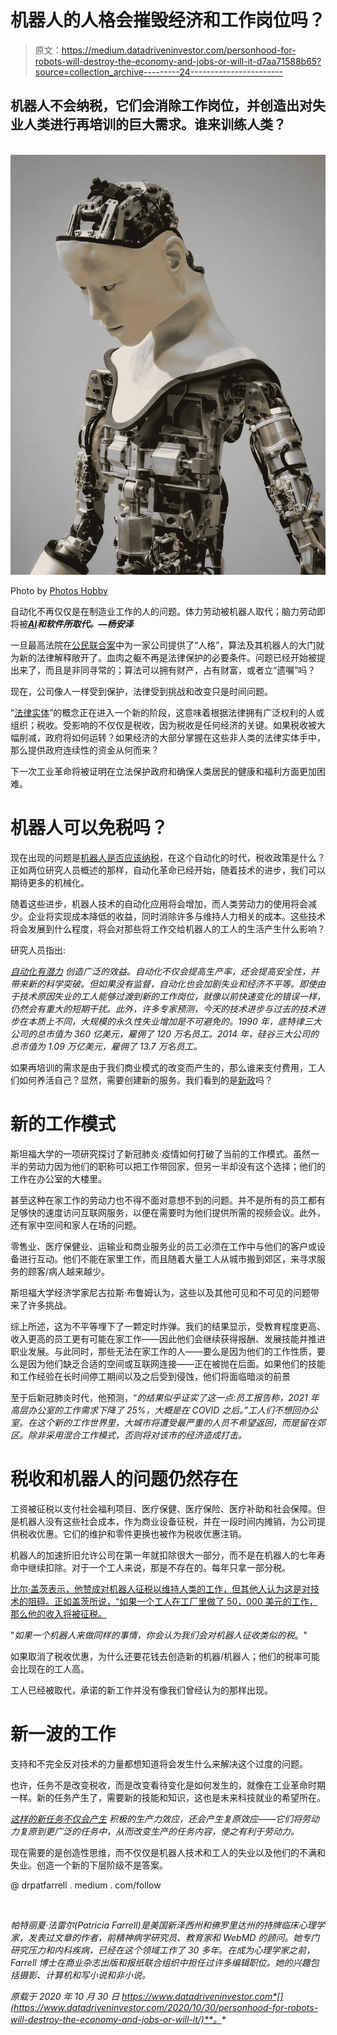 # 机器人的人格会摧毁经济和工作岗位吗？

> 原文：<https://medium.datadriveninvestor.com/personhood-for-robots-will-destroy-the-economy-and-jobs-or-will-it-d7aa71588b65?source=collection_archive---------24----------------------->

## 机器人不会纳税，它们会消除工作岗位，并创造出对失业人类进行再培训的巨大需求。谁来训练人类？

![](img/bc1dc824e4914abb6aed4ddb59aef8d4.png)![](img/7b0e86bb141fd8c9ad002bdca5164630.png)

Photo by [Photos Hobby](https://unsplash.com/@photoshobby?utm_source=unsplash&utm_medium=referral&utm_content=creditCopyText)

自动化不再仅仅是在制造业工作的人的问题。体力劳动被机器人取代；脑力劳动即将被[***AI***](https://www.datadriveninvestor.com/glossary/artificial-intelligence/)***和软件所取代。—杨安泽***

一旦最高法院在[公民联合案](https://www.oyez.org/cases/2008/08-205)中为一家公司提供了“人格”，算法及其机器人的大门就为新的法律解释敞开了。血肉之躯不再是法律保护的必要条件。问题已经开始被提出来了，而且是非同寻常的；算法可以拥有财产，占有财富，或者立“遗嘱”吗？

现在，公司像人一样受到保护，法律受到挑战和改变只是时间问题。

“[法律实体](https://www.law.cornell.edu/wex/entity)”的概念正在进入一个新的阶段，这意味着根据法律拥有广泛权利的人或组织；税收。受影响的不仅仅是税收，因为税收是任何经济的关键。如果税收被大幅削减，政府将如何运转？如果经济的大部分掌握在这些非人类的法律实体手中，那么提供政府连续性的资金从何而来？

下一次工业革命将被证明在立法保护政府和确保人类居民的健康和福利方面更加困难。

# 机器人可以免税吗？

现在出现的问题是[机器人是否应该纳税](https://robotic.legal/wp-content/uploads/2018/06/Should-Robots-Pay-Taxes.pdf)，在这个自动化的时代，税收政策是什么？正如两位研究人员概述的那样，自动化革命已经开始，随着技术的进步，我们可以期待更多的机械化。

随着这些进步，机器人技术的自动化应用将会增加，而人类劳动力的使用将会减少。企业将实现成本降低的收益，同时消除许多与维持人力相关的成本。这些技术将会发展到什么程度，将会对那些将工作交给机器人的工人的生活产生什么影响？

研究人员指出:

[*自动化有潜力*](https://robotic.legal/wp-content/uploads/2018/06/Should-Robots-Pay-Taxes.pdf) *创造广泛的效益。自动化不仅会提高生产率，还会提高安全性，并带来新的科学突破。但如果没有监督，自动化也会加剧失业和经济不平等。即使由于技术原因失业的工人能够过渡到新的工作岗位，就像以前快速变化的错误一样，仍然会有重大的短期干扰。此外，许多专家预测，今天的技术进步与过去的技术进步在本质上不同，大规模的永久性失业增加是不可避免的。1990 年，底特律三大公司的总市值为 360 亿美元，雇佣了 120 万名员工。2014 年，硅谷三大公司的总市值为 1.09 万亿美元，雇佣了 13.7 万名员工。*

如果再培训的需求是由于我们商业模式的改变而产生的，那么谁来支付费用，工人们如何养活自己？显然，需要创建新的服务。我们看到的是[新政](https://en.wikipedia.org/wiki/New_Deal)吗？

# 新的工作模式

斯坦福大学的一项研究探讨了新冠肺炎·疫情如何打破了当前的工作模式。虽然一半的劳动力因为他们的职称可以把工作带回家，但另一半却没有这个选择；他们的工作在办公室的大楼里。

甚至这种在家工作的劳动力也不得不面对意想不到的问题。并不是所有的员工都有足够快的速度访问互联网服务，以便在需要时为他们提供所需的视频会议。此外，还有家中空间和家人在场的问题。

零售业、医疗保健业、运输业和商业服务业的员工必须在工作中与他们的客户或设备进行互动。他们不能在家里工作，而且随着大量工人从城市搬到郊区，来寻求服务的顾客/病人越来越少。

斯坦福大学经济学家尼古拉斯·布鲁姆认为，这些以及其他可见和不可见的问题带来了许多挑战。

综上所述，这为不平等埋下了一颗定时炸弹。我们的结果显示，受教育程度更高、收入更高的员工更有可能在家工作——因此他们会继续获得报酬、发展技能并推进职业发展。与此同时，那些无法在家工作的人——要么是因为他们的工作性质，要么是因为他们缺乏合适的空间或互联网连接——正在被抛在后面。如果他们的技能和工作经验在长时间停工期间以及之后受到侵蚀，他们将面临暗淡的前景

至于后新冠肺炎时代，他预测，“*的结果似乎证实了这一点:员工报告称，2021 年高层办公室的工作需求下降了 25%，大概是在 COVID 之后。”工人们不想回办公室。在这个新的工作世界里，大城市将遭受最严重的人员不希望返回，而是留在郊区。除非采用混合工作模式，否则将对该市的经济造成打击。*

# 税收和机器人的问题仍然存在

工资被征税以支付社会福利项目、医疗保健、医疗保险、医疗补助和社会保障。但是机器人没有这些社会成本，作为商业设备征税，并在一段时间内摊销，为公司提供税收优惠。它们的维护和零件更换也被作为税收优惠注销。

机器人的加速折旧允许公司在第一年就扣除很大一部分，而不是在机器人的七年寿命中继续扣除。对于一个工人来说，那是不存在的。每年只拿一部分税。

[比尔·盖茨表示，他赞成对机器人征税以维持人类的工作，但其他人认为这是对技术的阻碍。正如盖茨所说，“如果一个工人在工厂里做了 50，000 美元的工作，那么他的收入将被征税。](https://www.cnbc.com/2017/06/02/bill-gates-robot-tax-eu.html)

"*如果一个机器人来做同样的事情，你会认为我们会对机器人征收类似的税*。"

如果取消了税收优惠，为什么还要花钱去创造新的机器/机器人；他们的税率可能会比现在的工人高。

工人已经被取代，承诺的新工作并没有像我们曾经认为的那样出现。

# 新一波的工作

支持和不完全反对技术的力量都想知道将会发生什么来解决这个过度的问题。

也许，任务不是改变税收，而是改变看待变化是如何发生的，就像在工业革命时期一样。新的任务产生了，需要新的技能和知识，这也是未来科技就业的希望所在。

[*这样的新任务不仅会产生*](https://pubs.aeaweb.org/doi/pdfplus/10.1257/jep.33.2.3) *积极的生产力效应，还会产生复原效应——它们将劳动力复原到更广泛的任务中，从而改变生产的任务内容，使之有利于劳动力。*

现在需要的是创造性思维，而不仅仅是机器人技术和工人的失业以及他们的不满和失业。创造一个新的下层阶级不是答案。

@ drpatfarrell . medium . com/follow

![](img/99e21e2d9c7361a282be51c81f82aefd.png)

*帕特丽夏·法雷尔(Patricia Farrell)是美国新泽西州和佛罗里达州的持牌临床心理学家，发表过文章的作者，前精神病学研究员、教育家和 WebMD 的顾问。她专门研究压力和内科疾病，已经在这个领域工作了 30 多年。在成为心理学家之前，Farrell 博士在商业杂志出版和报纸联合组织中担任过许多编辑职位。她的兴趣包括摄影、计算机和写小说和非小说。*

*原载于 2020 年 10 月 30 日 https://www.datadriveninvestor.com*[](https://www.datadriveninvestor.com/2020/10/30/personhood-for-robots-will-destroy-the-economy-and-jobs-or-will-it/)**。**